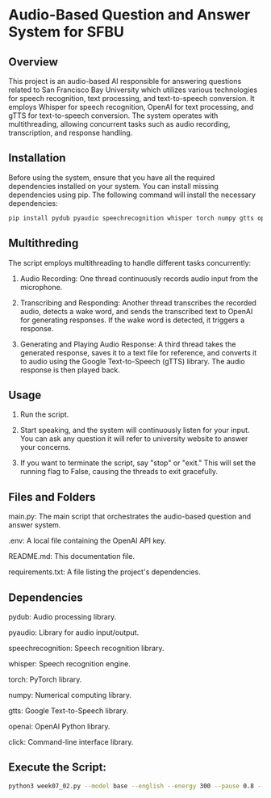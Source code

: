 # Audio-Based Question and Answer System for SFBU

## Overview
This project is an audio-based AI responsible for answering questions related to San Francisco Bay University which utilizes various technologies for speech recognition, text processing, and text-to-speech conversion. It employs Whisper for speech recognition, OpenAI for text processing, and gTTS for text-to-speech conversion. The system operates with multithreading, allowing concurrent tasks such as audio recording, transcription, and response handling.

## Installation
Before using the system, ensure that you have all the required dependencies installed on your system. You can install missing dependencies using pip. The following command will install the necessary dependencies:

```bash
pip install pydub pyaudio speechrecognition whisper torch numpy gtts openai click
```
## Multithreding
The script employs multithreading to handle different tasks concurrently:

1. Audio Recording: One thread continuously records audio input from the microphone.

2. Transcribing and Responding: Another thread transcribes the recorded audio, detects a wake word, and sends the transcribed text to OpenAI for generating responses. If the wake word is detected, it triggers a response.

3. Generating and Playing Audio Response: A third thread takes the generated response, saves it to a text file for reference, and converts it to audio using the Google Text-to-Speech (gTTS) library. The audio response is then played back.

## Usage
1. Run the script.

2. Start speaking, and the system will continuously listen for your input. You can ask any question it will refer to university website to answer your concerns.
  
3. If you want to terminate the script, say "stop" or "exit." This will set the running flag to False, causing the threads to exit gracefully.

## Files and Folders
main.py: The main script that orchestrates the audio-based question and answer system.

.env: A local file containing the OpenAI API key.

README.md: This documentation file.

requirements.txt: A file listing the project's dependencies.

## Dependencies
pydub: Audio processing library.

pyaudio: Library for audio input/output.

speechrecognition: Speech recognition library.

whisper: Speech recognition engine.

torch: PyTorch library.

numpy: Numerical computing library.

gtts: Google Text-to-Speech library.

openai: OpenAI Python library.

click: Command-line interface library.


## Execute the Script: 

```bash
python3 week07_02.py --model base --english --energy 300 --pause 0.8 --dynamic_energy --wake_word "hey computer" –verbose
```


